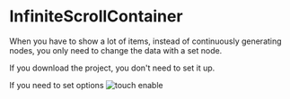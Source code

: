# InfiniteScrollContainer
When you have to show a lot of items, instead of continuously generating nodes, you only need to change the data with a set node.

If you download the project, you don't need to set it up.

If you need to set options
![touch enable](~@source/jungleprog/Asset/option.png)
